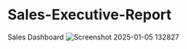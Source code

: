 # Sales-Executive-Report
Sales Dashboard
![Screenshot 2025-01-05 132827](https://github.com/user-attachments/assets/2ad0beff-3054-45d4-b99b-0df3acad3f2b)
